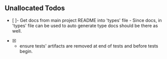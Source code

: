 ## Unallocated Todos
- [ ]- Get docs from main project README into 'types' file - Since docs, in 'types' file can be used to auto generate type docs should be there as well.  

- [x] - ensure tests' artifacts are removed at end of tests and before tests begin.

